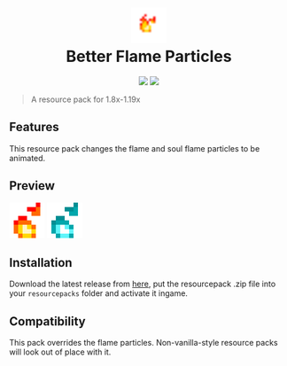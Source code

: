 <h1 align="center">
  <img src="/pack.png" width="64" height="64"><br/>
  Better Flame Particles
</h1>
<p align="center">
  <a href="https://github.com/Tschipcraft/better_flame_particles/stargazers"><img src="https://img.shields.io/github/stars/Tschipcraft/better_flame_particles?colorA=1b1b29&colorB=bd5216&style=for-the-badge"></a>
  <a href="https://github.com/Tschipcraft/better_flame_particles/releases/latest"><img src="https://img.shields.io/github/downloads/Tschipcraft/better_flame_particles/total?logo=github&colorA=1b1b29&colorB=bd5216&style=for-the-badge"></a>
</p>

> A resource pack for 1.8x-1.19x

## Features

This resource pack changes the flame and soul flame particles to be animated.


## Preview
<p>
  <img src="/demo.gif" style="image-rendering:crisp-edges" width="64" height="64">
  <img src="/demo2.gif" style="image-rendering:crisp-edges" width="64" height="64">
</p>


## Installation

Download the latest release from [here](https://github.com/Tschipcraft/better_flame_particles/releases/latest), put the resourcepack .zip file into your `resourcepacks` folder and activate it ingame.


## Compatibility

This pack overrides the flame particles. Non-vanilla-style resource packs will look out of place with it.
